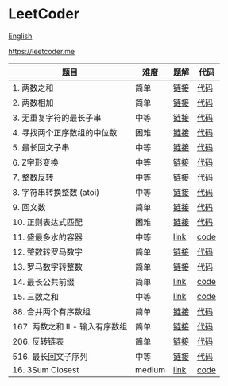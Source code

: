 # LeetCoder

[English](https://github.com/HaelChan/leetcoder)

https://leetcoder.me

| 题目 | 难度 | 题解 | 代码 |
| --- | --- | --- | --- |
| 1. 两数之和 | 简单 | [链接](https://leetcoder.me/zh/solution/two-sum) | [代码](https://github.com/HaelChan/leetcoder/tree/main/code/0001.%20Two%20Sum) |
| 2. 两数相加 | 简单 | [链接](https://leetcoder.me/zh/solution/add-two-numbers) | [代码](https://github.com/HaelChan/leetcoder/tree/main/code/0002.%20Add%20Two%20Numbers) |
| 3. 无重复字符的最长子串 | 中等 | [链接](https://leetcoder.me/zh/solution/longest-substring-without-repeating-characters) | [代码](https://github.com/HaelChan/leetcoder/tree/main/code/0003.%20Longest%20Substring%20Without%20Repeating%20Characters) |
| 4. 寻找两个正序数组的中位数 | 困难 | [链接](https://leetcoder.me/zh/solution/median-of-two-sorted-arrays) | [代码](https://github.com/HaelChan/leetcoder/tree/main/code/0004.%20Median%20of%20Two%20Sorted%20Arrays) |
| 5. 最长回文子串 | 中等 | [链接](https://leetcoder.me/zh/solution/longest-palindromic-substring) | [代码](https://github.com/HaelChan/leetcoder/tree/main/code/0005.%20Longest%20Palindromic%20Substring) |
| 6. Z字形变换 | 中等 | [链接](https://leetcoder.me/zh/solution/zigzag-conversion) | [代码](https://github.com/HaelChan/leetcoder/tree/main/code/0006.%20Zigzag%20Conversion) |
| 7. 整数反转 | 中等 | [链接](https://leetcoder.me/zh/solution/reverse-integer) | [代码](https://github.com/HaelChan/leetcoder/tree/main/code/0007.%20Reverse%20Integer) |
| 8. 字符串转换整数 (atoi) | 中等 | [链接](https://leetcoder.me/zh/solution/string-to-integer-atoi) | [代码](https://github.com/HaelChan/leetcoder/tree/main/code/0008.%20String%20to%20Integer%20(atoi)) |
| 9. 回文数 | 简单 | [链接](https://leetcoder.me/zh/solution/palindrome-number) | [代码](https://github.com/HaelChan/leetcoder/tree/main/code/0009.%20Palindrome%20Number) |
| 10. 正则表达式匹配 | 困难 | [链接](https://leetcoder.me/zh/solution/regular-expression-matching) | [代码](https://github.com/HaelChan/leetcoder/tree/main/code/0010.%20Regular%20Expression%20Matching) |
| 11. 盛最多水的容器 | 中等 | [link](https://leetcoder.me/zh/solution/container-with-most-water) | [code](https://github.com/HaelChan/leetcoder/tree/main/code/0011.%20Container%20With%20Most%20Water) |
| 12. 整数转罗马数字 | 简单 | [链接](https://leetcoder.me/zh/solution/integer-to-roman) | [代码](https://github.com/HaelChan/leetcoder/tree/main/code/0012.%20Integer%20to%20Roman) |
| 13. 罗马数字转整数 | 简单 | [链接](https://leetcoder.me/zh/solution/roman-to-integer) | [代码](https://github.com/HaelChan/leetcoder/tree/main/code/0013.%20Roman%20to%20Integer) |
| 14. 最长公共前缀 | 简单 | [link](https://leetcoder.me/zh/solution/longest-common-prefix) | [code](https://github.com/HaelChan/leetcoder/tree/main/code/0014.%20Longest%20Common%20Prefix) |
| 15. 三数之和 | 中等 | [link](https://leetcoder.me/zh/solution/3sum) | [code](https://github.com/HaelChan/leetcoder/tree/main/code/0015.%203Sum) |
| 88. 合并两个有序数组 | 简单 | [链接](https://leetcoder.me/zh/solution/merge-sorted-array) | [代码](https://github.com/HaelChan/leetcoder/tree/main/code/0088.%20Merge%20Sorted%20Array) |
| 167. 两数之和 II - 输入有序数组 | 简单 | [链接](https://leetcoder.me/zh/solution/two-sum-ii-input-array-is-sorted) | [代码](https://github.com/HaelChan/leetcoder/tree/main/code/0167.%20Two%20Sum%20II%20-%20Input%20Array%20Is%20Sorted) |
| 206. 反转链表 | 简单 | [链接](https://leetcoder.me/zh/solution/reverse-linked-list) | [代码](https://github.com/HaelChan/leetcoder/tree/main/code/0206.%20Reverse%20Linked%20List) |
| 516. 最长回文子序列 | 中等 | [链接](https://leetcoder.me/zh/solution/longest-palindromic-subsequence) | [代码](https://github.com/HaelChan/leetcoder/tree/main/code/0516.%20Longest%20Palindromic%20Subsequence) |
| 16. 3Sum Closest | medium | [link](https://leetcoder.me/en/solution/3sum-closest) | [code](https://github.com/HaelChan/leetcoder/tree/main/code/0016.%203Sum%20Closest) |
